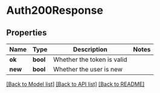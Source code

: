 # Auth200Response

## Properties

Name | Type | Description | Notes
------------ | ------------- | ------------- | -------------
**ok** | **bool** | Whether the token is valid | 
**new** | **bool** | Whether the user is new | 

[[Back to Model list]](../README.md#documentation-for-models) [[Back to API list]](../README.md#documentation-for-api-endpoints) [[Back to README]](../README.md)


